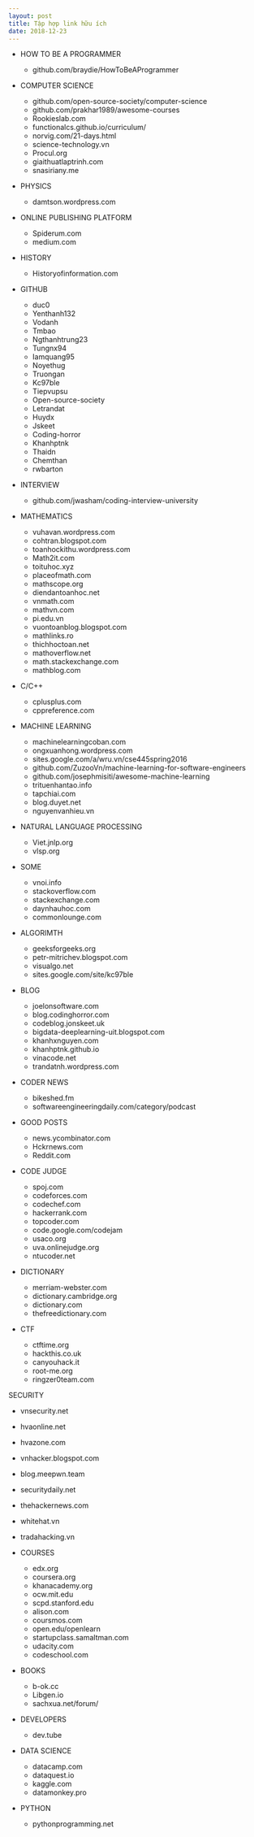 ```yaml
---
layout: post
title: Tập hợp link hữu ích
date: 2018-12-23
---
```

* HOW TO BE A PROGRAMMER

  * github.com/braydie/HowToBeAProgrammer
  
* COMPUTER SCIENCE

  * github.com/open-source-society/computer-science
  * github.com/prakhar1989/awesome-courses
  * Rookieslab.com
  * functionalcs.github.io/curriculum/
  * norvig.com/21-days.html
  * science-technology.vn
  * Procul.org
  * giaithuatlaptrinh.com
  * snasiriany.me
  
* PHYSICS

  * damtson.wordpress.com
  
* ONLINE PUBLISHING PLATFORM

  * Spiderum.com
  * medium.com
* HISTORY

  * Historyofinformation.com
  
* GITHUB

  * duc0
  * Yenthanh132
  * Vodanh
  * Tmbao
  * Ngthanhtrung23
  * Tungnx94
  * Iamquang95
  * Noyethug
  * Truongan
  * Kc97ble
  * Tiepvupsu
  * Open-source-society
  * Letrandat
  * Huydx
  * Jskeet
  * Coding-horror
  * Khanhptnk
  * Thaidn
  * Chemthan
  * rwbarton
  
* INTERVIEW

  * github.com/jwasham/coding-interview-university
  
* MATHEMATICS

  * vuhavan.wordpress.com
  * cohtran.blogspot.com
  * toanhockithu.wordpress.com
  * Math2it.com
  * toituhoc.xyz
  * placeofmath.com
  * mathscope.org
  * diendantoanhoc.net
  * vnmath.com
  * mathvn.com
  * pi.edu.vn
  * vuontoanblog.blogspot.com
  * mathlinks.ro
  * thichhoctoan.net
  * mathoverflow.net
  * math.stackexchange.com
  * mathblog.com
  
* C/C++

  * cplusplus.com
  * cppreference.com
  
* MACHINE LEARNING

  * machinelearningcoban.com
  * ongxuanhong.wordpress.com
  * sites.google.com/a/wru.vn/cse445spring2016
  * github.com/ZuzooVn/machine-learning-for-software-engineers
  * github.com/josephmisiti/awesome-machine-learning
  * trituenhantao.info
  * tapchiai.com
  * blog.duyet.net
  * nguyenvanhieu.vn
  
* NATURAL LANGUAGE PROCESSING

  * Viet.jnlp.org
  * vlsp.org
  
* SOME

  * vnoi.info
  * stackoverflow.com
  * stackexchange.com
  * daynhauhoc.com
  * commonlounge.com
  
* ALGORIMTH

  * geeksforgeeks.org
  * petr-mitrichev.blogspot.com
  * visualgo.net
  * sites.google.com/site/kc97ble
  
* BLOG

  * joelonsoftware.com
  * blog.codinghorror.com
  * codeblog.jonskeet.uk
  * bigdata-deeplearning-uit.blogspot.com
  * khanhxnguyen.com
  * khanhptnk.github.io
  * vinacode.net
  * trandatnh.wordpress.com
  
* CODER NEWS

  * bikeshed.fm
  * softwareengineeringdaily.com/category/podcast
  
* GOOD POSTS

  * news.ycombinator.com
  * Hckrnews.com
  * Reddit.com
  
* CODE JUDGE

  * spoj.com
  * codeforces.com
  * codechef.com
  * hackerrank.com
  * topcoder.com
  * code.google.com/codejam
  * usaco.org
  * uva.onlinejudge.org
  * ntucoder.net
  
* DICTIONARY

  * merriam-webster.com
  * dictionary.cambridge.org
  * dictionary.com
  * thefreedictionary.com
  
* CTF

  * ctftime.org
  * hackthis.co.uk
  * canyouhack.it
  * root-me.org
  * ringzer0team.com
  
SECURITY

  * vnsecurity.net
  * hvaonline.net
  * hvazone.com
  * vnhacker.blogspot.com
  * blog.meepwn.team
  * securitydaily.net
  * thehackernews.com
  * whitehat.vn
  * tradahacking.vn
  
* COURSES

  * edx.org
  * coursera.org
  * khanacademy.org
  * ocw.mit.edu
  * scpd.stanford.edu
  * alison.com
  * coursmos.com
  * open.edu/openlearn
  * startupclass.samaltman.com
  * udacity.com
  * codeschool.com
  
* BOOKS

  * b-ok.cc
  * Libgen.io
  * sachxua.net/forum/
  
* DEVELOPERS

  * dev.tube
  
* DATA SCIENCE

  * datacamp.com
  * dataquest.io
  * kaggle.com
  * datamonkey.pro
  
* PYTHON

  * pythonprogramming.net


